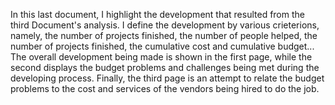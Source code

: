 In this last document, I highlight the development that resulted from the third Document's analysis. 
I define the development by various crieterions, namely, the number of projects finished, the number of people helped, the number of projects finished, the cumulative cost and cumulative budget...
The overall development being made is shown in the first page, while the second displays the budget problems and challenges being met during the developing process.
Finally, the third page is an attempt to relate the budget problems to the cost and services of the vendors being hired to do the job.
